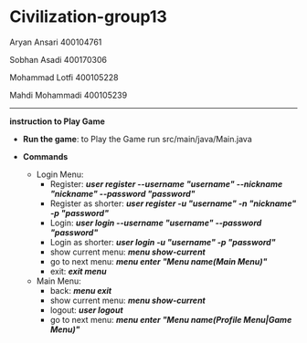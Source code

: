 # Civilization-group13
Aryan Ansari 400104761

Sobhan Asadi 400170306

Mohammad Lotfi 400105228

Mahdi Mohammadi 400105239

-------------------------------------------------------------------

**instruction to Play Game**

- **Run the game**: to Play the Game run src/main/java/Main.java
 
- **Commands**

  - Login Menu:
    -  Register: ***user register --username     "username"     --nickname     "nickname"     --password     "password"***
    -  Register as shorter: ***user register -u "username" -n "nickname" -p "password"***
    -  Login: ***user login --username "username" --password "password"***
    -  Login as shorter: ***user login -u "username" -p "password"***
    -  show current menu: ***menu show-current***
    -  go to next menu: ***menu enter "Menu name(Main Menu)"***
    -  exit: ***exit menu***
  - Main Menu:
    - back: ***menu exit***
    -  show current menu: ***menu show-current***
    -  logout: ***user logout***
    -  go to next menu: ***menu enter "Menu name(Profile Menu|Game Menu)"***
